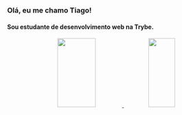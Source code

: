 ### Olá, eu me chamo Tiago!

#### Sou estudante de desenvolvimento web na Trybe.

<div align="center">
  <a href="https://github.com/TiLourinho">
  <img height="160em" width="42%" src="https://github-readme-stats.vercel.app/api?username=TiLourinho&show_icons=true&theme=graywhite&include_all_commits=true&count_private=true"/>
  <img height="160em" width="35%" src="https://github-readme-stats.vercel.app/api/top-langs/?username=TiLourinho&layout=compact&langs_count=7&theme=graywhite"/>
</div>
